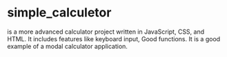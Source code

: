 # simple_calculetor
is a more advanced calculator project written in JavaScript, CSS, and HTML. It includes features like keyboard input,  Good functions. It is a good example of a modal calculator application.
